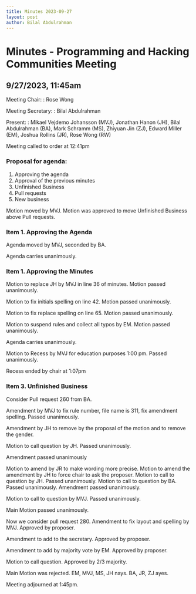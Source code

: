 ```yaml
---
title: Minutes 2023-09-27
layout: post
author: Bilal Abdulrahman
---
```


# Minutes - Programming and Hacking Communities Meeting

## 9/27/2023, 11:45am

Meeting Chair:
: Rose Wong

Meeting Secretary:
: Bilal Abdulrahman

Present: 
: Mikael Vejdemo Johansson (MVJ), Jonathan Hanon (JH), Bilal Abdulrahman (BA), Mark Schramm (MS), Zhiyuan Jin (ZJ), Edward Miller (EM), Joshua Rollins (JR), Rose Wong (RW)

Meeting called to order at 12:41pm

### Proposal for agenda:

1. Approving the agenda
2. Approval of the previous minutes
3. Unfinished Business
4. Pull requests
5. New business

Motion moved by MVJ. Motion was approved to move Unfinished Business above Pull requests. 

### Item 1. Approving the Agenda

Agenda moved by MVJ, seconded by BA.

Agenda carries unanimously.

### Item 1. Approving the Minutes

Motion to replace JH by MVJ in line 36 of minutes.
Motion passed unanimously.

Motion to fix initials spelling on line 42.
Motion passed unanimously.

Motion to fix replace spelling on line 65.
Motion passed unanimously.

Motion to suspend rules and collect all typos by EM.
Motion passed unanimously.

Agenda carries unanimously.

Motion to Recess by MVJ for education purposes 1:00 pm.
Passed unanimously.

Recess ended by chair at 1:07pm

### Item 3. Unfinished Business

Consider Pull request 260 from BA.

Amendment by MVJ to fix rule number, file name is 311, fix amendment spelling.
Passed unanimously.

Amendment by JH to remove by the proposal of the motion and to remove the gender.

Motion to call question by JH.
Passed unanimously.

Amendment passed unanimously

Motion to amend by JR to make wording more precise.
Motion to amend the amendment by JH to force chair to ask the proposer.
Motion to call to question by JH.
Passed unanimously.
Motion to call to question by BA.
Passed unanimously.
Amendment passed unanimously.

Motion to call to question by MVJ.
Passed unanimously.

Main Motion passed unanimously.



Now we consider pull request 280.
Amendment to fix layout and spelling by MVJ.
Approved by proposer.

Amendment to add to the secretary.
Approved by proposer.

Amendment to add by majority vote by EM.
Approved by proposer.

Motion to call question.
Approved by 2/3 majority.

Main Motion was rejected.
EM, MVJ, MS, JH nays.
BA, JR, ZJ ayes.

Meeting adjourned at 1:45pm.
